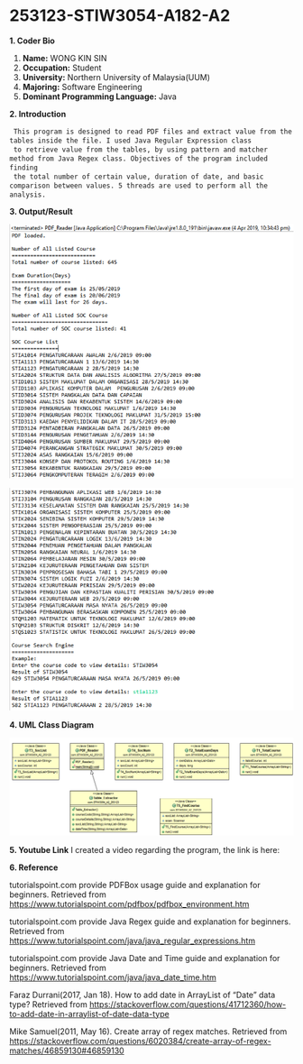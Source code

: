 # 253123-STIW3054-A182-A2
**1. Coder Bio**
   1. **Name:** WONG KIN SIN
   1. **Occupation:** Student
   1. **University:** Northern University of Malaysia(UUM)
   1. **Majoring:** Software Engineering
   1. **Dominant Programming Language:** Java
 
**2. Introduction**

     This program is designed to read PDF files and extract value from the tables inside the file. I used Java Regular Expression class 
     to retrieve value from the tables, by using pattern and matcher method from Java Regex class. Objectives of the program included finding
     the total number of certain value, duration of date, and basic comparison between values. 5 threads are used to perform all the analysis.

**3. Output/Result**

![Output1](/RealTimeA2/Output1.png)

![output2](/RealTimeA2/Output2.png)

**4. UML Class Diagram**

![output2](/RealTimeA2/classA2.png)

**5. Youtube Link**
I created a video regarding the program, the link is here: 

**6. Reference**

tutorialspoint.com provide PDFBox usage guide and explanation for beginners. Retrieved from https://www.tutorialspoint.com/pdfbox/pdfbox_environment.htm 

tutorialspoint.com provide Java Regex guide and explanation for beginners. Retrieved from https://www.tutorialspoint.com/java/java_regular_expressions.htm

tutorialspoint.com provide Java Date and Time guide and explanation for beginners. Retrieved from https://www.tutorialspoint.com/java/java_date_time.htm

Faraz Durrani(2017, Jan 18). How to add date in ArrayList of “Date” data type? Retrieved from https://stackoverflow.com/questions/41712360/how-to-add-date-in-arraylist-of-date-data-type

Mike Samuel(2011, May 16). Create array of regex matches. Retrieved from https://stackoverflow.com/questions/6020384/create-array-of-regex-matches/46859130#46859130
   
